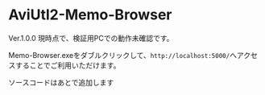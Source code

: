 # AviUtl2-Memo-Browser
Ver.1.0.0
現時点で、検証用PCでの動作未確認です。

Memo-Browser.exeをダブルクリックして、`http://localhost:5000/`へアクセスすることでご利用いただけます。

ソースコードはあとで追加します
